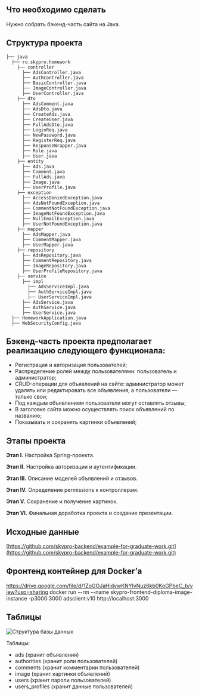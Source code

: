## Что необходимо сделать

Нужно собрать бэкенд-часть сайта на Java.

## Структура проекта

    
    ├── java
      ├── ru.skypro.homework
        ├── controller
          ├── AdsController.java
          ├── AuthController.java
          ├── BasicController.java
          ├── ImageController.java
          ├── UserController.java
        ├── dto
          ├── AdsComment.java
          ├── AdsDto.java
          ├── CreateAds.java
          ├── CreateUser.java
          ├── FullAdsDto.java
          ├── LoginReq.java
          ├── NewPassword.java
          ├── RegisterReq.java
          ├── ResponseWrapper.java
          ├── Role.java
          ├── User.java
        ├── entity
          ├── Ads.java
          ├── Comment.java
          ├── FullAds.java
          ├── Image.java
          ├── UserProfile.java
        ├── exception
          ├── AccessDeniedException.java
          ├── AdsNotFoundException.java
          ├── CommentNotFoundException.java
          ├── ImageNotFoundException.java
          ├── NullEmailException.java
          ├── UserNotFoundException.java
        ├── mapper
          ├── AdsMapper.java
          ├── CommentMapper.java
          ├── UserMapper.java
        ├── repository
          ├── AdsRepository.java
          ├── CommentRepository.java
          ├── ImageRepository.java
          ├── UserProfileRepository.java
        ├── service
          ├── impl
            ├── AdsServiceImpl.java
            ├── AuthServiceImpl.java
            ├── UserServiceImpl.java
          ├── AdsService.java
          ├── AuthService.java
          ├── UserService.java
      ├── HomeworkApplication.java
      ├── WebSecurityConfig.java
   

## Бэкенд-часть проекта предполагает реализацию следующего функционала:

- Регистрация и авторизация пользователей;
- Распределение ролей между пользователями: пользователь и администратор;
- CRUD-операции для объявлений на сайте: администратор может удалять или редактировать все объявления, а пользователи — только
  свои;
- Под каждым объявлением пользователи могут оставлять отзывы;
- В заголовке сайта можно осуществлять поиск объявлений по названию;
- Показывать и сохранять картинки объявлений;

## Этапы проекта 

**Этап I.** Настройка Spring-проекта.

**Этап II.** Настройка авторизации и аутентификации.

**Этап III.** Описание моделей объявлений и отзывов.

**Этап IV.** Определение permissions к контроллерам.

**Этап V.** Сохранение и получение картинок.

**Этап VI.** Финальная доработка проекта и создание презентации.

## Исходные данные

[https://github.com/skypro-backend/example-for-graduate-work.git](https://github.com/skypro-backend/example-for-graduate-work.git)

## Фронтенд контейнер для Docker’а

https://drive.google.com/file/d/1ZoGOJaHidywKNYlvNuz6kb0KoGPbeC_b/view?usp=sharing
docker run --rm --name skypro-frontend-diploma-image-instance -p3000:3000 adsclient:v10
http://localhost:3000

## Таблицы

![Структура базы данных](https://github.com/kulich51/graduate_work_command_4/tree/dev/images/db_diagram.png)

Таблицы:
- ads (хранит объявления)
- authorities (хранит роли пользователей)
- comments (хранит комментарии пользователей)
- image (хранит картинки объявлений)
- users (хранит пароли пользователей)
- users_profiles (хранит данные пользователей)



